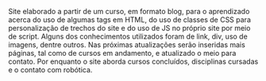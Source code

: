 Site elaborado a partir de um curso, em formato blog, para o aprendizado acerca do uso de algumas tags em HTML, do uso de classes de CSS para personalização de trechos do site e do uso de JS no próprio site por meio de script. Alguns dos conhecimentos utilizados foram de link, div, uso de imagens, dentre outros. Nas próximas atualizações serão inseridas mais páginas, tal como de cursos em andamento, e atualizado o meio para contato. Por enquanto o site aborda cursos concluídos, disciplinas cursadas e o contato com robótica. 
